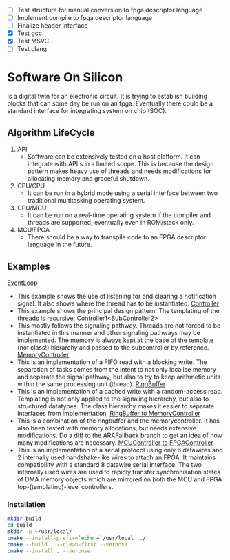 - [ ] Test structure for manual conversion to fpga descriptor language
- [ ] Implement compile to fpga descriptor language
- [ ] Finalize header interface
- [x] Test gcc
- [x] Test MSVC
- [ ] Test clang
# Software On Silicon
Is a digital twin for an electronic circuit. It is trying to establish building blocks that can some day be run on an fpga. Eventually there could be a standard interface for integrating system on chip (SOC).
## Algorithm LifeCycle
1. API
   - Software can be extensively tested on a host platform. It can integrate with API's in a limited scope. This is because the design pattern makes heavy use of threads and needs modifications for allocating memory and graceful shutdown.
2. CPU/CPU
   - It can be run in a hybrid mode using a serial interface between two traditional multitasking operating system.
3. CPU/MCU
   - It can be run on a real-time operating system if the compiler and threads are supported, eventually even in ROM/stack only.
4. MCU/FPGA
   - There should be a way to transpile code to an FPGA descriptor language in the future.
## Examples
[EventLoop](impl/EventLoop.cpp)
- This example shows the use of listening for and clearing a notification signal. It also shows where the thread has to be instantiated.
[Controller](impl/Controller.cpp)
- This example shows the principal design pattern. The templating of the threads is recursive:
  Controller1<SubController2<SubController3>>
- This mostly follows the signaling pathway. Threads are not forced to be instantiated in this manner and other signaling pathways may be implemented. The memory is always kept at the base of the template (not class!) hierarchy and passed to the subcontroller by reference.
[MemoryController](impl/MemoryController.cpp)
- This is an implementation of a FIFO read with a blocking write. The separation of tasks comes from the intent to not only localise memory and separate the signal pathway, but also to try to keep arithmetic units within the same processing unit (thread).
[RingBuffer](impl/RingBuffer.cpp)
- This is an implementation of a cached write with a random-access read. Templating is not only applied to the signaling hierarchy, but also to structured datatypes. The class hierarchy makes it easier to separate interfaces from implementation.
[RingBuffer to MemoryController](impl/RingToMemory.cpp)
- This is a combination of the ringbuffer and the memorycontroller. It has also been tested with memory allocations, but needs extensive modifications. Do a diff to the ARAFallback branch to get an idea of how many modifications are necessary.
[MCUController to FPGAController](impl/MCUFPGA.cpp)
- This is an implementation of a serial protocol using only 6 datawires and 2 internally used handshake-like wires to attach an FPGA. It maintains compatibility with a standard 8 datawire serial interface. The two internally used wires are used to rapidly transfer synchronisation states of DMA memory objects which are mirrored on both the MCU and FPGA top-(templating)-level controllers.
### Installation
```sh
mkdir build
cd build
mkdir -p ~/usr/local/
cmake --install-prefix=`echo ~`/usr/local ../
cmake --build . --clean-first --verbose
cmake --install . --verbose
```
